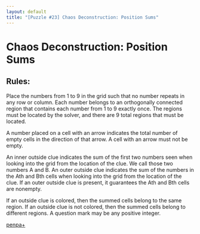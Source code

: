 ```yaml
---
layout: default
title: "[Puzzle #23] Chaos Deconstruction: Position Sums"
---
```


# Chaos Deconstruction: Position Sums

## Rules:

Place the numbers from 1 to 9 in the grid such that no number repeats in any row or column. Each number belongs to an orthogonally connected region that contains each number from 1 to 9 exactly once. The regions must be located by the solver, and there are 9 total regions that must be located.

A number placed on a cell with an arrow indicates the total number of empty cells in the direction of that arrow. A cell with an arrow must not be empty.

An inner outside clue indicates the sum of the first two numbers seen when looking into the grid from the location of the clue. We call those two numbers A and B. An outer outside clue indicates the sum of the numbers in the Ath and Bth cells when looking into the grid from the location of the clue. If an outer outside clue is present, it guarantees the Ath and Bth cells are nonempty.

If an outside clue is colored, then the summed cells belong to the same region. If an outside clue is not colored, then the summed cells belong to different regions. A question mark may be any positive integer.  

[penpa+](https://tinyurl.com/27mmglvt)
